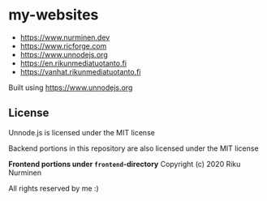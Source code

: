 # my-websites

- https://www.nurminen.dev
- https://www.ricforge.com
- https://www.unnodejs.org
- https://en.rikunmediatuotanto.fi
- https://vanhat.rikunmediatuotanto.fi

Built using https://www.unnodejs.org

## License

Unnode.js is licensed under the MIT license

Backend portions in this repository are also licensed under the MIT license

**Frontend portions under `frontend`-directory**
Copyright (c) 2020 Riku Nurminen

All rights reserved by me :)